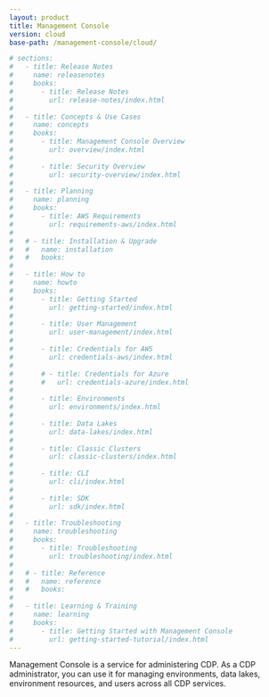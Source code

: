 ```yaml
---
layout: product
title: Management Console
version: cloud
base-path: /management-console/cloud/

# sections:
#   - title: Release Notes
#     name: releasenotes
#     books:
#       - title: Release Notes
#         url: release-notes/index.html
#
#   - title: Concepts & Use Cases
#     name: concepts
#     books:
#       - title: Management Console Overview
#         url: overview/index.html
#
#       - title: Security Overview
#         url: security-overview/index.html
#
#   - title: Planning
#     name: planning
#     books:
#       - title: AWS Requirements
#         url: requirements-aws/index.html
#
#   # - title: Installation & Upgrade
#   #   name: installation
#   #   books:
#
#   - title: How to
#     name: howto
#     books:
#       - title: Getting Started
#         url: getting-started/index.html
#
#       - title: User Management
#         url: user-management/index.html
#
#       - title: Credentials for AWS
#         url: credentials-aws/index.html
#
#       # - title: Credentials for Azure
#       #   url: credentials-azure/index.html
#
#       - title: Environments
#         url: environments/index.html
#
#       - title: Data Lakes
#         url: data-lakes/index.html
#
#       - title: Classic Clusters
#         url: classic-clusters/index.html
#
#       - title: CLI
#         url: cli/index.html
#
#       - title: SDK
#         url: sdk/index.html
#
#   - title: Troubleshooting
#     name: troubleshooting
#     books:
#       - title: Troubleshooting
#         url: troubleshooting/index.html
#
#   # - title: Reference
#   #   name: reference
#   #   books:
#
#   - title: Learning & Training
#     name: learning
#     books:
#       - title: Getting Started with Management Console
#         url: getting-started-tutorial/index.html
---
```

Management Console is a service for administering CDP. As a CDP
administrator, you can use it for managing environments, data lakes,
environment resources, and users across all CDP services.
